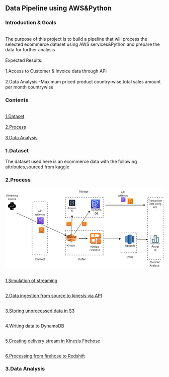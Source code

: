 <h2>Data Pipeline using AWS&Python </h2>
<h3>Introduction & Goals</h3>
     <br>The purpose of this project is to build a pipeline that will process the selected ecommerce dataset using AWS services&Python and prepare the data for further analysis</br>
     <br>Expected Results:</br>
     <br>1.Access to Customer & Invoice data through API</br>
     <br>2.Data Analysis -Maximum priced product country-wise,total sales amount per month countrywise<br/>
 <h3>Contents</h3>
 
 <br>[1.Dataset](https://www.google.com)</br>
 <br>[2.Process](https://www.google.com)</br>
 <br>[3.Data Analysis](https://www.google.com)</br>
 <h3>1.Dataset</h3>
     The dataset used here is an ecommerce data with the following attributes,sourced from kaggle<link>
 
 <h3>2.Process</h3>
 
![alt text](https://github.com/shruthi2611/DEProjects/blob/main/process.png "Process flow")
 
 <br>[1.Simulation of streaming](https://github.com/shruthi2611/DEProjects/blob/main/simulation_src_code.ipynb)</br>  
     
 <br>[2.Data ingestion from source to kinesis via API](https://github.com/shruthi2611/DEProjects/blob/main/Write_to_kinesis.py)</br>

<br>[3.Storing unprocessed data in S3](https://github.com/shruthi2611/DEProjects/blob/main/write_kinesis_to_s3.py)</br>
     
 <br>[4.Writing data to DynamoDB](https://github.com/shruthi2611/DEProjects/blob/main/Kinesis_to_Dynamodb.py)</br>
     
 <br>[5.Creating delivery stream in Kinesis Firehose](https://www.google.com)</br>
     
 <br>[6.Processing from firehose to Redshift](https://www.google.com)</br>
    
  <h3>3.Data Analysis</h3>
   
     
     

